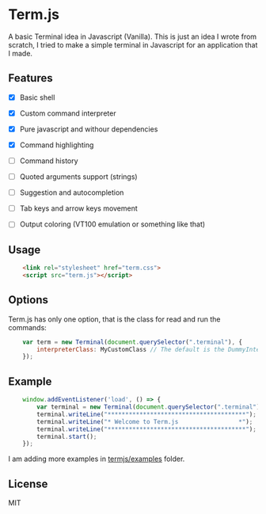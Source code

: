 # Term.js
A basic Terminal idea in Javascript (Vanilla). This is just an idea I wrote from scratch, I tried to make a simple terminal in Javascript for an application that I made.


## Features
- [X] Basic shell
- [X] Custom command interpreter
- [X] Pure javascript and withour dependencies 
- [X] Command highlighting
- [ ] Command history
- [ ] Quoted arguments support (strings)
- [ ] Suggestion and autocompletion
- [ ] Tab keys and arrow keys movement
- [ ] Output coloring (VT100 emulation or something like that)


## Usage
```html
    <link rel="stylesheet" href="term.css">
    <script src="term.js"></script>
```

## Options
Term.js has only one option, that is the class for read and run the commands:

```javascript
    var term = new Terminal(document.querySelector(".terminal"), {
        interpreterClass: MyCustomClass // The default is the DummyInterpreter
    });
```

## Example

```javascript
    window.addEventListener('load', () => {
        var terminal = new Terminal(document.querySelector(".terminal"));
        terminal.writeLine("***************************************");
        terminal.writeLine("* Welcome to Term.js                 *");
        terminal.writeLine("***************************************");
        terminal.start();
    });
```

I am adding more examples in [termjs/examples](examples) folder.

## License
MIT